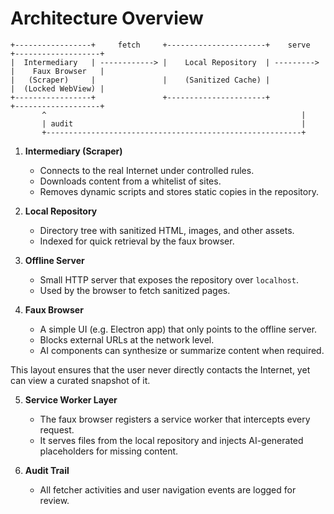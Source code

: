 # Architecture Overview

```
+-----------------+     fetch     +----------------------+    serve   +-------------------+
|  Intermediary   | ------------> |    Local Repository  | ---------> |    Faux Browser   |
|   (Scraper)     |               |    (Sanitized Cache) |            |  (Locked WebView) |
+-----------------+               +----------------------+            +-------------------+
       ^                                                         |
       | audit                                                   |
       +---------------------------------------------------------+
```

1. **Intermediary (Scraper)**
   - Connects to the real Internet under controlled rules.
   - Downloads content from a whitelist of sites.
   - Removes dynamic scripts and stores static copies in the repository.

2. **Local Repository**
   - Directory tree with sanitized HTML, images, and other assets.
   - Indexed for quick retrieval by the faux browser.

3. **Offline Server**
   - Small HTTP server that exposes the repository over `localhost`.
   - Used by the browser to fetch sanitized pages.

4. **Faux Browser**
   - A simple UI (e.g. Electron app) that only points to the offline server.
   - Blocks external URLs at the network level.
   - AI components can synthesize or summarize content when required.

This layout ensures that the user never directly contacts the Internet, yet can view a curated snapshot of it.

5. **Service Worker Layer**
   - The faux browser registers a service worker that intercepts every request.
   - It serves files from the local repository and injects AI-generated placeholders for missing content.

6. **Audit Trail**
   - All fetcher activities and user navigation events are logged for review.

